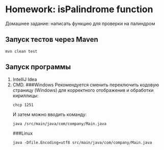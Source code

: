 # Homework: isPalindrome function 
 Домашнее задание: написать функцию для проверки на 
 палиндром  
## Запуск тестов через Maven  
```
mvn clean test
```
## Запуск программы  
1. IntelliJ Idea  
2. CMD. 
   ###Windows
   Рекомендуется сменить переключить кодовую страницу (Windows)
   для корректного отображения и обработки кириллицы:
   ```
   chcp 1251
   ```
   И затем можно вводить команду:
   ```
   java /src/main/java/com/company/Main.java 
   ```
   ###Linux
   ```
   java -Dfile.Encoding=utf8 src/main/java/com/company/Main.java
   ```


  
